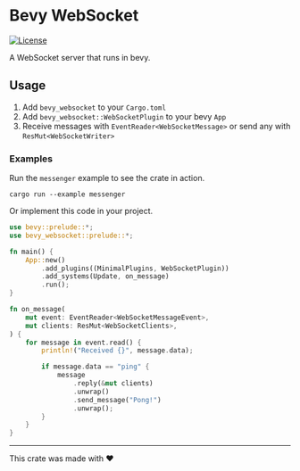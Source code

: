 # Bevy WebSocket

[![License](https://img.shields.io/github/license/yuunalein/bevy_websocket)](https://raw.githubusercontent.com/yuunalein/bevy_websocket/refs/heads/main/LICENSE)

A WebSocket server that runs in bevy.

## Usage

1. Add `bevy_websocket` to your `Cargo.toml`
2. Add `bevy_websocket::WebSocketPlugin` to your bevy `App`
3. Receive messages with `EventReader<WebSocketMessage>` or send any with `ResMut<WebSocketWriter>`

### Examples

Run the `messenger` example to see the crate in action.

```shell
cargo run --example messenger
```

Or implement this code in your project.

```rust
use bevy::prelude::*;
use bevy_websocket::prelude::*;

fn main() {
    App::new()
        .add_plugins((MinimalPlugins, WebSocketPlugin))
        .add_systems(Update, on_message)
        .run();
}

fn on_message(
    mut event: EventReader<WebSocketMessageEvent>,
    mut clients: ResMut<WebSocketClients>,
) {
    for message in event.read() {
        println!("Received {}", message.data);

        if message.data == "ping" {
            message
                .reply(&mut clients)
                .unwrap()
                .send_message("Pong!")
                .unwrap();
        }
    }
}
```

---

This crate was made with ❤️
